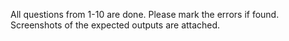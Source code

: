 All questions from 1-10 are done. 
Please mark the errors if found. 
Screenshots of the expected outputs are attached. 
